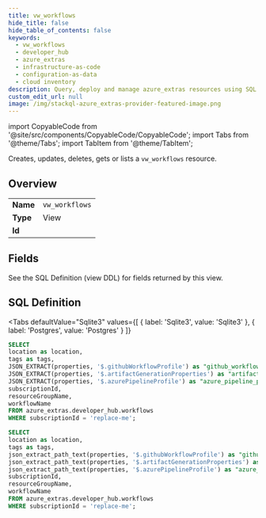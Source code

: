 ```yaml
--- 
title: vw_workflows
hide_title: false
hide_table_of_contents: false
keywords:
  - vw_workflows
  - developer_hub
  - azure_extras
  - infrastructure-as-code
  - configuration-as-data
  - cloud inventory
description: Query, deploy and manage azure_extras resources using SQL
custom_edit_url: null
image: /img/stackql-azure_extras-provider-featured-image.png
---
```


import CopyableCode from '@site/src/components/CopyableCode/CopyableCode';
import Tabs from '@theme/Tabs';
import TabItem from '@theme/TabItem';

Creates, updates, deletes, gets or lists a <code>vw_workflows</code> resource.

## Overview
<table><tbody>
<tr><td><b>Name</b></td><td><code>vw_workflows</code></td></tr>
<tr><td><b>Type</b></td><td>View</td></tr>
<tr><td><b>Id</b></td><td><CopyableCode code="azure_extras.developer_hub.vw_workflows" /></td></tr>
</tbody></table>

## Fields

See the SQL Definition (view DDL) for fields returned by this view.

## SQL Definition

<Tabs
defaultValue="Sqlite3"
values={[
{ label: 'Sqlite3', value: 'Sqlite3' },
{ label: 'Postgres', value: 'Postgres' }
]}
>
<TabItem value="Sqlite3">

```sql
SELECT
location as location,
tags as tags,
JSON_EXTRACT(properties, '$.githubWorkflowProfile') as "github_workflow_profile",
JSON_EXTRACT(properties, '$.artifactGenerationProperties') as "artifact_generation_properties",
JSON_EXTRACT(properties, '$.azurePipelineProfile') as "azure_pipeline_profile",
subscriptionId,
resourceGroupName,
workflowName
FROM azure_extras.developer_hub.workflows
WHERE subscriptionId = 'replace-me';
```

</TabItem>
<TabItem value="Postgres">

```sql
SELECT
location as location,
tags as tags,
json_extract_path_text(properties, '$.githubWorkflowProfile') as "github_workflow_profile",
json_extract_path_text(properties, '$.artifactGenerationProperties') as "artifact_generation_properties",
json_extract_path_text(properties, '$.azurePipelineProfile') as "azure_pipeline_profile",
subscriptionId,
resourceGroupName,
workflowName
FROM azure_extras.developer_hub.workflows
WHERE subscriptionId = 'replace-me';
```

</TabItem>
</Tabs>
